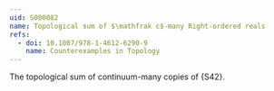 ```yaml
---
uid: S000082
name: Topological sum of $\mathfrak c$-many Right-ordered reals
refs:
  - doi: 10.1007/978-1-4612-6290-9 
    name: Counterexamples in Topology
---
```


The topological sum of continuum-many copies of {S42}.
